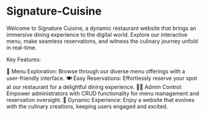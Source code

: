# Signature-Cuisine
Welcome to Signature Cuisine, a dynamic restaurant website that brings an immersive dining experience to the digital world. Explore our interactive menu, make seamless reservations, and witness the culinary journey unfold in real-time.

Key Features:

📜 Menu Exploration: Browse through our diverse menu offerings with a user-friendly interface.
🍽️ Easy Reservations: Effortlessly reserve your spot at our restaurant for a delightful dining experience.
👨‍🍳 Admin Control: Empower administrators with CRUD functionality for menu management and reservation oversight.
🚀 Dynamic Experience: Enjoy a website that evolves with the culinary creations, keeping users engaged and excited.
